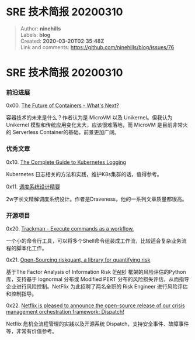 # SRE 技术简报 20200310

> Author: **ninehills**  
> Labels: **blog**  
> Created: **2020-03-20T02:35:48Z**  
> Link and comments: <https://github.com/ninehills/blog/issues/76>  


# SRE 技术简报 20200310

### 前沿进展

0x00. [The Future of Containers - What's Next?](https://upstart.chrishic.com/the-future-of-containers-whats-next/)

容器技术的未来是什么？作者认为是 MicroVM 以及 Unikernel。但我认为 Unikernel 模型和传统应用变化太大，应该很难落地，而 MicroVM 是目前非常火的 Serverless Container的基础，前景更加广阔。

### 优秀文章

0x10. [The Complete Guide to Kubernetes Logging](https://sematext.com/guides/kubernetes-logging/)

Kubernetes 日志相关的方法和实践，维护K8s集群的话，值得参考。

0x11. [调度系统设计精要](https://mp.weixin.qq.com/s/R3BZpYJrBPBI0DwbJYB0YA)

2w字长文精解调度系统设计。作者是Draveness，他的一系列文章质量都很高。

### 开源项目

0x20. [Trackman - Execute commands as a workflow.](https://github.com/cloud66-oss/trackman)

一个小的命令行工具，可以将多个Shell命令组装成工作流，比较适合复杂业务流程的脚本化工作。

0x21. [Open-Sourcing riskquant, a library for quantifying risk](https://netflixtechblog.com/open-sourcing-riskquant-a-library-for-quantifying-risk-6720cc1e4968)

基于The Factor Analysis of Information Risk ([FAIR](https://www.fairinstitute.org/learn-fair)) 框架的风险评估的Python库，支持基于 lognormal 分布或 Modified PERT 分布的风险损失评估，从而指导企业进行风险控制。NetFlix 为此招聘了两名全职的 Risk Engineer 进行风险评估和控制指导。

0x22. [Netflix is pleased to announce the open-source release of our crisis management orchestration framework: Dispatch!](https://netflixtechblog.com/introducing-dispatch-da4b8a2a8072)

Netflix 危机全流程管理的实践以及开源系统 Dispatch，支持安全事件、故障事件等，非常有价值参考。
